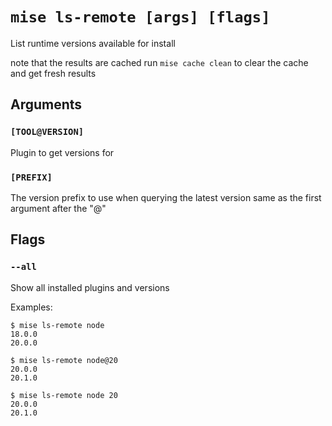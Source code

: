 # `mise ls-remote [args] [flags]`

List runtime versions available for install

note that the results are cached
run `mise cache clean` to clear the cache and get fresh results

## Arguments

### `[TOOL@VERSION]`

Plugin to get versions for

### `[PREFIX]`

The version prefix to use when querying the latest version
same as the first argument after the "@"

## Flags

### `--all`

Show all installed plugins and versions

Examples:

    $ mise ls-remote node
    18.0.0
    20.0.0

    $ mise ls-remote node@20
    20.0.0
    20.1.0

    $ mise ls-remote node 20
    20.0.0
    20.1.0
